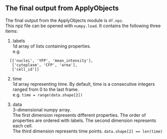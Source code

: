 
## The final output from ApplyObjects

The final output from the ApplyObjects module is `df.npz`.  
This npz file can be opened with `numpy.load`.
It contains the following three items:

1. labels  
1d array of lists containing properties.  
e.g.
```
  [['nuclei', 'YFP', 'mean_intensity'],
   ['cytoplasm', 'CFP', 'area'],
   ['cell_id']]
```

2. time   
1d array representing time. By default, time is a consecutive integers ranged from 0 to the last frame.  
e.g. `time = range(data.shape[2])` 

3. data  
3-dimensional numpy array.  
The first dimension represents different properties. The order of properties are ordered with labels. 
The second dimension represents each cell.  
The third dimension represents time points. `data.shape[2] == len(time)`
